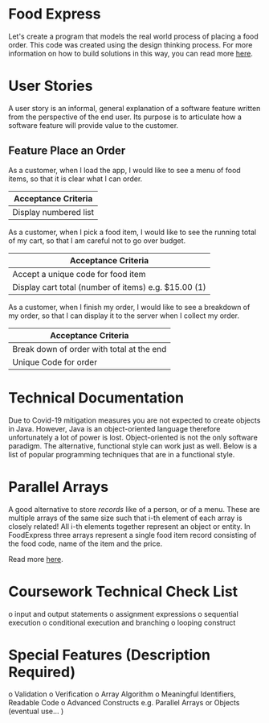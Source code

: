 # Food Express

Let's create a program that models the real world process of placing a food order. This code was created using the design thinking process. For more information on how to build solutions in this way, you can read more [here](https://erikacamilleri.wixsite.com/bytesizelearning/post/chapter-50-problem-solving).

# User Stories

 A user story is an informal, general explanation of a software feature written from the perspective of the end user. Its purpose is to articulate how a software feature will provide value to the customer.

## Feature Place an Order

As a customer, when I load the app, I would like to see a menu of food items, so that it is clear what I can order.

| Acceptance Criteria      |
| ------------------------ |
| Display numbered list    | 

As a customer, when I pick a food item, I would like to see the running total of my cart, so that I am careful not to go over budget.

| Acceptance Criteria                                  |
| ---------------------------------------------------- |
| Accept a unique code for food item                   |
| Display cart total (number of items) e.g. $15.00 (1) | 

As a customer, when I finish my order, I would like to see a breakdown of my order, so that I can display it to the server when I collect my order.

| Acceptance Criteria                                          |
| -------------------------------------------------------------|
| Break down of order with total at the end                    |
| Unique Code for order                                        |   

# Technical Documentation

Due to Covid-19 mitigation measures you are not expected to create objects in Java. However, Java is an object-oriented language therefore unfortunately a lot of power is lost. Object-oriented is not the only software paradigm. The alternative, functional style can work just as well. Below is a list of popular programming techniques that are in a functional style.

# Parallel Arrays

A good alternative to store *records* like of a person, or of a menu. These are multiple arrays of the same size such that i-th element of each array is closely related! All i-th elements together represent an object or entity. In FoodExpress three arrays represent a single food item record consisting of the food code, name of the item and the price.

Read more [here](https://www.geeksforgeeks.org/parallel-array/).

# Coursework Technical Check List

o input and output statements
o assignment expressions
o sequential execution
o conditional execution and branching
o looping construct

# Special Features (Description Required)

o Validation
o Verification
o Array Algorithm
o Meaningful Identifiers, Readable Code
o Advanced Constructs e.g. Parallel Arrays or Objects (eventual use... )